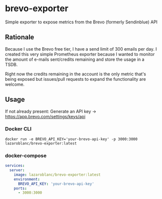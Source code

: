 # brevo-exporter

Simple exporter to expose metrics from the Brevo (formerly Sendinblue) API

## Rationale

Because I use the Brevo free tier, I have a send limit of 300 emails per day. I created this very simple Prometheus exporter because I wanted to monitor the amount of e-mails sent/credits remaining and store the usage in a TSDB.

Right now the credits remaining in the account is the only metric that's being exposed but issues/pull requests to expand the functionality are welcome.

## Usage

If not already present: Generate an API key -> https://app.brevo.com/settings/keys/api

### Docker CLI

```
docker run -e BREVO_API_KEY='your-brevo-api-key' -p 3000:3000 lazaroblanc/brevo-exporter:latest
```

### docker-compose

```yaml
services:
  server:
    image: lazaroblanc/brevo-exporter:latest
    environment:
      BREVO_API_KEY: 'your-brevo-api-key'
    ports:
      - 3000:3000
```